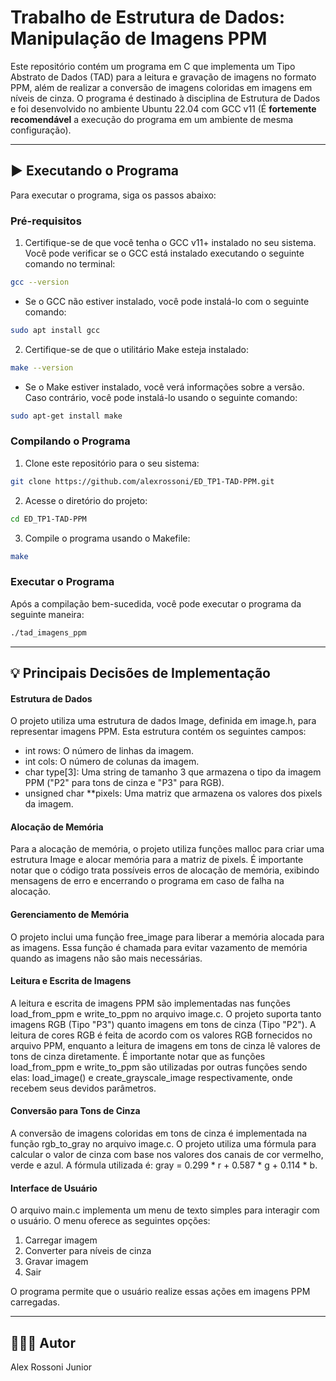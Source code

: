 # Trabalho de Estrutura de Dados: Manipulação de Imagens PPM

Este repositório contém um programa em C que implementa um Tipo Abstrato de Dados (TAD) para a leitura e gravação de imagens no formato PPM, além de realizar a conversão de imagens coloridas em imagens em níveis de cinza. O programa é destinado à disciplina de Estrutura de Dados e foi desenvolvido no ambiente Ubuntu 22.04 com GCC v11 (É **fortemente recomendável** a execução do programa em um ambiente de mesma configuração).

---

## ▶️ Executando o Programa

Para executar o programa, siga os passos abaixo:

### Pré-requisitos

1. Certifique-se de que você tenha o GCC v11+ instalado no seu sistema. Você pode verificar se o GCC está instalado executando o seguinte comando no terminal:

```bash
gcc --version
```

  - Se o GCC não estiver instalado, você pode instalá-lo com o seguinte comando:
  ```bash
  sudo apt install gcc
  ```

2. Certifique-se de que o utilitário Make esteja instalado:

```bash
make --version
```

  - Se o Make estiver instalado, você verá informações sobre a versão. Caso contrário, você pode instalá-lo usando o seguinte comando:
  ```bash
  sudo apt-get install make
  ```

### Compilando o Programa

1. Clone este repositório para o seu sistema:
```bash
git clone https://github.com/alexrossoni/ED_TP1-TAD-PPM.git
```

2. Acesse o diretório do projeto:
```bash
cd ED_TP1-TAD-PPM
```

3. Compile o programa usando o Makefile:
```bash
make
```

### Executar o Programa

Após a compilação bem-sucedida, você pode executar o programa da seguinte maneira:
```bash
./tad_imagens_ppm
```

---

## 💡 Principais Decisões de Implementação

#### Estrutura de Dados
O projeto utiliza uma estrutura de dados Image, definida em image.h, para representar imagens PPM. Esta estrutura contém os seguintes campos:

  - int rows: O número de linhas da imagem.
  - int cols: O número de colunas da imagem.
  - char type[3]: Uma string de tamanho 3 que armazena o tipo da imagem PPM ("P2" para tons de cinza e "P3" para RGB).
  - unsigned char **pixels: Uma matriz que armazena os valores dos pixels da imagem.

#### Alocação de Memória
Para a alocação de memória, o projeto utiliza funções malloc para criar uma estrutura Image e alocar memória para a matriz de pixels. É importante notar que o código trata possíveis erros de alocação de memória, exibindo mensagens de erro e encerrando o programa em caso de falha na alocação.

#### Gerenciamento de Memória
O projeto inclui uma função free_image para liberar a memória alocada para as imagens. Essa função é chamada para evitar vazamento de memória quando as imagens não são mais necessárias.

#### Leitura e Escrita de Imagens
A leitura e escrita de imagens PPM são implementadas nas funções load_from_ppm e write_to_ppm no arquivo image.c. O projeto suporta tanto imagens RGB (Tipo "P3") quanto imagens em tons de cinza (Tipo "P2"). A leitura de cores RGB é feita de acordo com os valores RGB fornecidos no arquivo PPM, enquanto a leitura de imagens em tons de cinza lê valores de tons de cinza diretamente. É importante notar que as funções load_from_ppm e write_to_ppm são utilizadas por outras funções sendo elas: load_image() e create_grayscale_image respectivamente, onde recebem seus devidos parâmetros.

#### Conversão para Tons de Cinza
A conversão de imagens coloridas em tons de cinza é implementada na função rgb_to_gray no arquivo image.c. O projeto utiliza uma fórmula para calcular o valor de cinza com base nos valores dos canais de cor vermelho, verde e azul. A fórmula utilizada é: gray = 0.299 * r + 0.587 * g + 0.114 * b.

#### Interface de Usuário
O arquivo main.c implementa um menu de texto simples para interagir com o usuário. O menu oferece as seguintes opções:

1. Carregar imagem
2. Converter para níveis de cinza
3. Gravar imagem
4. Sair

O programa permite que o usuário realize essas ações em imagens PPM carregadas.

---

## 👨🏽‍💻 Autor

Alex Rossoni Junior
